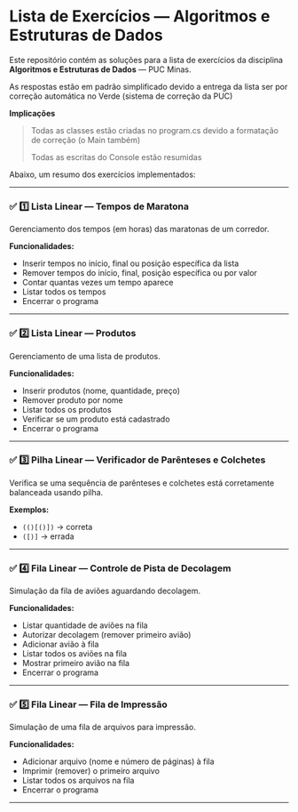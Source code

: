 # Lista de Exercícios — Algoritmos e Estruturas de Dados

Este repositório contém as soluções para a lista de exercícios da disciplina **Algoritmos e Estruturas de Dados** — PUC Minas.

As respostas estão em padrão simplificado devido a entrega da lista ser por correção automática no Verde (sistema de correção da PUC)

**Implicações**
> Todas as classes estão criadas no program.cs devido a formatação de correção (o Main também)
> 
> Todas as escritas do Console estão resumidas

Abaixo, um resumo dos exercícios implementados:

---

### ✅ 1️⃣ Lista Linear — Tempos de Maratona

Gerenciamento dos tempos (em horas) das maratonas de um corredor.

**Funcionalidades:**
- Inserir tempos no início, final ou posição específica da lista
- Remover tempos do início, final, posição específica ou por valor
- Contar quantas vezes um tempo aparece
- Listar todos os tempos
- Encerrar o programa

---

### ✅ 2️⃣ Lista Linear — Produtos

Gerenciamento de uma lista de produtos.

**Funcionalidades:**
- Inserir produtos (nome, quantidade, preço)
- Remover produto por nome
- Listar todos os produtos
- Verificar se um produto está cadastrado
- Encerrar o programa

---

### ✅ 3️⃣ Pilha Linear — Verificador de Parênteses e Colchetes

Verifica se uma sequência de parênteses e colchetes está corretamente balanceada usando pilha.

**Exemplos:**
- `(()[()])` → correta
- `([)]` → errada

---

### ✅ 4️⃣ Fila Linear — Controle de Pista de Decolagem

Simulação da fila de aviões aguardando decolagem.

**Funcionalidades:**
- Listar quantidade de aviões na fila
- Autorizar decolagem (remover primeiro avião)
- Adicionar avião à fila
- Listar todos os aviões na fila
- Mostrar primeiro avião na fila
- Encerrar o programa

---

### ✅ 5️⃣ Fila Linear — Fila de Impressão

Simulação de uma fila de arquivos para impressão.

**Funcionalidades:**
- Adicionar arquivo (nome e número de páginas) à fila
- Imprimir (remover) o primeiro arquivo
- Listar todos os arquivos na fila
- Encerrar o programa

---
